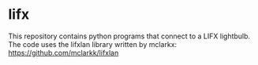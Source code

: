 # lifx
This repository contains python programs that connect to a LIFX lightbulb.
The code uses the lifxlan library written by mclarkx: https://github.com/mclarkk/lifxlan

